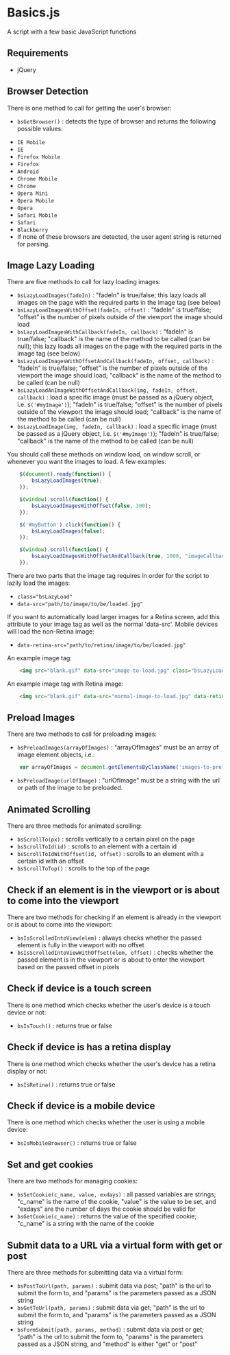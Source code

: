 Basics.js
=========

A script with a few basic JavaScript functions

Requirements
------------

- jQuery

Browser Detection
-----------------

There is one method to call for getting the user's browser:

- `bsGetBrowser()` : detects the type of browser and returns the following possible values: 
 * `IE Mobile`
 * `IE`
 * `Firefox Mobile`
 * `Firefox`
 * `Android`
 * `Chrome Mobile`
 * `Chrome`
 * `Opera Mini`
 * `Opera Mobile`
 * `Opera`
 * `Safari Mobile`
 * `Safari`
 * `Blackberry`
 * If none of these browsers are detected, the user agent string is returned for parsing.

Image Lazy Loading
------------------

There are five methods to call for lazy loading images:

- `bsLazyLoadImages(fadeIn)` : "fadeIn" is true/false; this lazy loads all images on the page with the required parts in the image tag (see below)
- `bsLazyLoadImagesWithOffset(fadeIn, offset)` : "fadeIn" is true/false; "offset" is the number of pixels outside of the viewport the image should load
- `bsLazyLoadImagesWithCallback(fadeIn, callback)` : "fadeIn" is true/false; "callback" is the name of the method to be called (can be null); this lazy loads all images on the page with the required parts in the image tag (see below)
- `bsLazyLoadImagesWithOffsetAndCallback(fadeIn, offset, callback)` : "fadeIn" is true/false; "offset" is the number of pixels outside of the viewport the image should load; "callback" is the name of the method to be called (can be null)
- `bsLazyLoadAnImageWithOffsetAndCallback(img, fadeIn, offset, callback)` : load a specific image (must be passed as a jQuery object, i.e. `$('#myImage')`); "fadeIn" is true/false; "offset" is the number of pixels outside of the viewport the image should load; "callback" is the name of the method to be called (can be null)
- `bsLazyLoadImage(img, fadeIn, callback)` : load a specific image (must be passed as a jQuery object, i.e. `$('#myImage')`); "fadeIn" is true/false; "callback" is the name of the method to be called (can be null)

You should call these methods on window load, on window scroll, or whenever you want the images to load. A few examples:

```javascript
	$(document).ready(function() {	 				
		bsLazyLoadImages(true);
	});
```

```javascript
	$(window).scroll(function() {	 				
		bsLazyLoadImagesWithOffset(false, 300);
	});
```

```javascript
	$('#myButton').click(function() {	 				
		bsLazyLoadImages(false);
	});
```

```javascript
	$(window).scroll(function() {	 				
		bsLazyLoadImagesWithOffsetAndCallback(true, 1000, "imageCallback();");
	});
```

There are two parts that the image tag requires in order for the script to lazily load the images:

- `class="bsLazyLoad"`
- `data-src="path/to/image/to/be/loaded.jpg"` 

If you want to automatically load larger images for a Retina screen, add this attribute to your image tag as well as the normal 'data-src'. Mobile devices will load the non-Retina image:

- `data-retina-src="path/to/retina/image/to/be/loaded.jpg"`

An example image tag:

```html
	<img src="blank.gif" data-src="image-to-load.jpg" class="bsLazyLoad">
```

An example image tag with Retina image:

```html
	<img src="blank.gif" data-src="normal-image-to-load.jpg" data-retina-src="retina-image-to-load.jpg" class="bsLazyLoad">
```

Preload Images
--------------

There are two methods to call for preloading images:

- `bsPreloadImages(arrayOfImages)` : "arrayOfImages" must be an array of image element objects, i.e.:

```javascript
	var arrayOfImages = document.getElementsByClassName('images-to-preload');
```

- `bsPreloadImage(urlOfImage)` : "urlOfImage" must be a string with the url or path of the image to be preloaded.


Animated Scrolling
------------------

There are three methods for animated scrolling:

- `bsScrollTo(px)` : scrolls vertically to a certain pixel on the page
- `bsScrollToId(id)` : scrolls to an element with a certain id
- `bsScrollToIdWithOffset(id, offset)` : scrolls to an element with a certain id with an offset
- `bsScrollToTop()` : scrolls to the top of the page


Check if an element is in the viewport or is about to come into the viewport
----------------------------------------------------------------------------

There are two methods for checking if an element is already in the viewport or is about to come into the viewport:

- `bsIsScrolledIntoView(elem)` : always checks whether the passed element is fully in the viewport with no offset
- `bsIsScrolledIntoViewWithOffset(elem, offset)` : checks whether the passed element is in the viewport or is about to enter the viewport based on the passed offset in pixels


Check if device is a touch screen
----------------------------------

There is one method which checks whether the user's device is a touch device or not:

- `bsIsTouch()` : returns true or false


Check if device is has a retina display
---------------------------------------

There is one method which checks whether the user's device has a retina display or not:

- `bsIsRetina()` : returns true or false


Check if device is a mobile device
----------------------------------

There is one method which checks whether the user is using a mobile device:

- `bsIsMobileBrowser()` : returns true or false


Set and get cookies
-------------------

There are two methods for managing cookies:

- `bsSetCookie(c_name, value, exdays)` : all passed variables are strings; "c_name" is the name of the cookie, "value" is the value to be set, and "exdays" are the number of days the cookie should be valid for
- `bsGetCookie(c_name)` : returns the value of the specified cookie; "c_name" is a string with the name of the cookie


Submit data to a URL via a virtual form with get or post
--------------------------------------------------------

There are three methods for submitting data via a virtual form:

- `bsPostToUrl(path, params)` : submit data via post; "path" is the url to submit the form to, and "params" is the parameters passed as a JSON string
- `bsGetToUrl(path, params)` : submit data via get; "path" is the url to submit the form to, and "params" is the parameters passed as a JSON string
- `bsFormSubmit(path, params, method)` : submit data via post or get; "path" is the url to submit the form to, "params" is the parameters passed as a JSON string, and "method" is either "get" or "post"